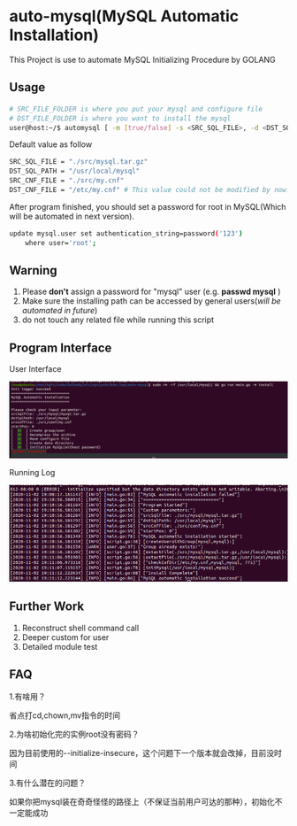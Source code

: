 # auto-mysql(MySQL Automatic Installation)

This Project is use to automate MySQL Initializing Procedure by GOLANG



## Usage
``` bash
# SRC_FILE_FOLDER is where you put your mysql and configure file 
# DST_FILE_FOLDER is where you want to install the mysql
user@host:~/$ automysql [ -m [true/false] -s <SRC_SQL_FILE>, -d <DST_SQL_PATH>, -c <SRC_CNF_FILE> ]
```

Default value as follow

```bash
SRC_SQL_FILE = "./src/mysql.tar.gz"
DST_SQL_PATH = "/usr/local/mysql"
SRC_CNF_FILE = "./src/my.cnf"
DST_CNF_FILE = "/etc/my.cnf" # This value could not be modified by now!
```

After program finished, you should set a password for root in MySQL(Which will be automated in next version).

```bash
update mysql.user set authentication_string=password('123') 
    where user='root';
```



## Warning

1. Please **don't** assign a password for "mysql" user (e.g. **passwd mysql** )
2. Make sure the installing path can be accessed by general users(*will be automated in future*)
3. do not touch any related file while running this script



## Program Interface

User Interface

![](./src/1.png)

Running Log

![](./src/2.png)


## Further Work

1. Reconstruct shell command call
2. Deeper custom for user
3. Detailed module test



## FAQ

1.有啥用？

省点打cd,chown,mv指令的时间

2.为啥初始化完的实例root没有密码？

因为目前使用的--initialize-insecure，这个问题下一个版本就会改掉，目前没时间

3.有什么潜在的问题？

如果你把mysql装在奇奇怪怪的路径上（不保证当前用户可达的那种），初始化不一定能成功
